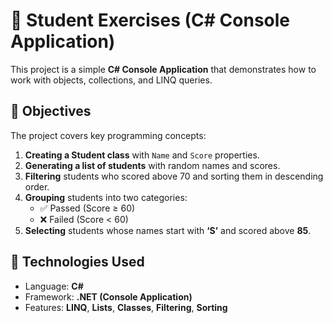 # 🧮 Student Exercises (C# Console Application)

This project is a simple **C# Console Application** that demonstrates how to work with objects, collections, and LINQ queries.

## 🎯 Objectives

The project covers key programming concepts:
1. **Creating a Student class** with `Name` and `Score` properties.
2. **Generating a list of students** with random names and scores.
3. **Filtering** students who scored above 70 and sorting them in descending order.
4. **Grouping** students into two categories:
   - ✅ Passed (Score ≥ 60)
   - ❌ Failed (Score < 60)
5. **Selecting** students whose names start with **‘S’** and scored above **85**.

## 🧠 Technologies Used
- Language: **C#**
- Framework: **.NET (Console Application)**
- Features: **LINQ**, **Lists**, **Classes**, **Filtering**, **Sorting**

